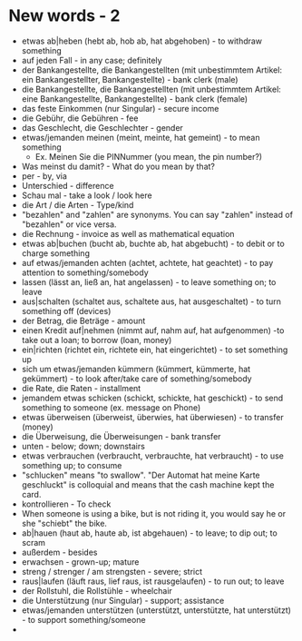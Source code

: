 # New words - 2

- etwas ab|heben (hebt ab, hob ab, hat abgehoben) - to withdraw something
- auf jeden Fall - in any case; definitely
- der Bankangestellte, die Bankangestellten (mit unbestimmtem Artikel: ein Bankangestellter, Bankangestellte) - bank clerk (male)
- die Bankangestellte, die Bankangestellten (mit unbestimmtem Artikel: eine Bankangestellte, Bankangestellte) - bank clerk (female)
- das feste Einkommen (nur Singular) - secure income
- die Gebühr, die Gebühren - fee
- das Geschlecht, die Geschlechter - gender
- etwas/jemanden meinen (meint, meinte, hat gemeint) - to mean something
    - Ex. Meinen Sie die PINNummer (you mean, the pin number?)
- Was meinst du damit? - What do you mean by that?
- per - by, via
- Unterschied - difference
- Schau mal - take a look / look here
- die Art / die Arten - Type/kind
- "bezahlen" and "zahlen" are synonyms. You can say "zahlen" instead of "bezahlen" or vice versa.
- die Rechnung - invoice as well as mathematical equation
- etwas ab|buchen (bucht ab, buchte ab, hat abgebucht) - to debit or to charge something
- auf etwas/jemanden achten (achtet, achtete, hat geachtet) - to pay attention to something/somebody
- lassen (lässt an, ließ an, hat angelassen) - to leave something on; to leave
- aus|schalten (schaltet aus, schaltete aus, hat ausgeschaltet) - to turn something off (devices)
- der Betrag, die Beträge - amount
- einen Kredit auf|nehmen (nimmt auf, nahm auf, hat aufgenommen) -to take out a loan; to borrow (loan, money)
- ein|richten (richtet ein, richtete ein, hat eingerichtet) - to set something up
- sich um etwas/jemanden kümmern (kümmert, kümmerte, hat gekümmert) - to look after/take care of something/somebody
- die Rate, die Raten - installment
- jemandem etwas schicken (schickt, schickte, hat geschickt) - to send something to someone (ex. message on Phone)
- etwas überweisen (überweist, überwies, hat überwiesen) - to transfer (money)
- die Überweisung, die Überweisungen - bank transfer
- unten - below; down; downstairs
- etwas verbrauchen (verbraucht, verbrauchte, hat verbraucht) - to use something up; to consume
- "schlucken" means "to swallow". "Der Automat hat meine Karte geschluckt" is colloquial and means that the cash machine kept the card.
- kontrollieren - To check
- When someone is using a bike, but is not riding it, you would say he or she "schiebt" the bike.
- ab|hauen (haut ab, haute ab, ist abgehauen) - to leave; to dip out; to scram
- außerdem - besides
- erwachsen - grown-up; mature
- streng / strenger / am strengsten - severe; strict
- raus|laufen (läuft raus, lief raus, ist rausgelaufen) - to run out; to leave
- der Rollstuhl, die Rollstühle - wheelchair
- die Unterstützung (nur Singular) -  support; assistance
- etwas/jemanden unterstützen (unterstützt, unterstützte, hat unterstützt) -  to support something/someone
- 




 

